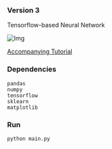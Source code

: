 ### Version 3
Tensorflow-based Neural Network

![Img](https://raw.githubusercontent.com/workofart/work-trader/master/v3/trainingset.png)

[Accompanying Tutorial](http://www.henrypan.com/blog/machine-learning/2019/03/20/ml-tut-price-prediction.html#v3)

### Dependencies
```
pandas
numpy
tensorflow
sklearn
matplotlib
```

### Run

`python main.py`
